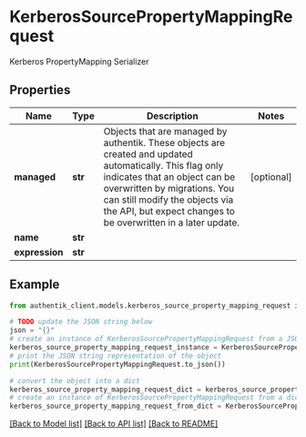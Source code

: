 # KerberosSourcePropertyMappingRequest

Kerberos PropertyMapping Serializer

## Properties

Name | Type | Description | Notes
------------ | ------------- | ------------- | -------------
**managed** | **str** | Objects that are managed by authentik. These objects are created and updated automatically. This flag only indicates that an object can be overwritten by migrations. You can still modify the objects via the API, but expect changes to be overwritten in a later update. | [optional] 
**name** | **str** |  | 
**expression** | **str** |  | 

## Example

```python
from authentik_client.models.kerberos_source_property_mapping_request import KerberosSourcePropertyMappingRequest

# TODO update the JSON string below
json = "{}"
# create an instance of KerberosSourcePropertyMappingRequest from a JSON string
kerberos_source_property_mapping_request_instance = KerberosSourcePropertyMappingRequest.from_json(json)
# print the JSON string representation of the object
print(KerberosSourcePropertyMappingRequest.to_json())

# convert the object into a dict
kerberos_source_property_mapping_request_dict = kerberos_source_property_mapping_request_instance.to_dict()
# create an instance of KerberosSourcePropertyMappingRequest from a dict
kerberos_source_property_mapping_request_from_dict = KerberosSourcePropertyMappingRequest.from_dict(kerberos_source_property_mapping_request_dict)
```
[[Back to Model list]](../README.md#documentation-for-models) [[Back to API list]](../README.md#documentation-for-api-endpoints) [[Back to README]](../README.md)


